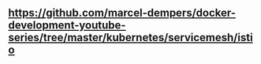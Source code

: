 ## https://github.com/marcel-dempers/docker-development-youtube-series/tree/master/kubernetes/servicemesh/istio
